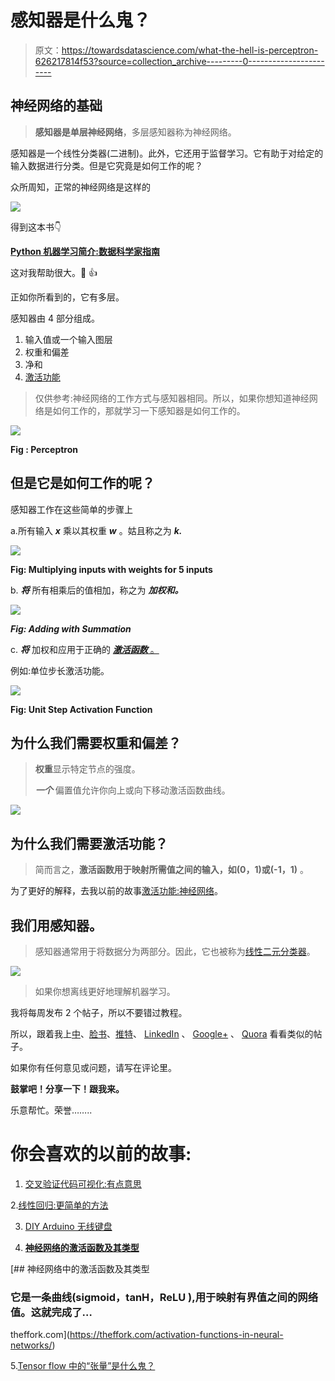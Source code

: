 # 感知器是什么鬼？

> 原文：<https://towardsdatascience.com/what-the-hell-is-perceptron-626217814f53?source=collection_archive---------0----------------------->

## 神经网络的基础

> **感知器是单层神经网络**，多层感知器称为神经网络。

感知器是一个线性分类器(二进制)。此外，它还用于监督学习。它有助于对给定的输入数据进行分类。但是它究竟是如何工作的呢？

众所周知，正常的神经网络是这样的

![](img/62089121ca0997c329a9fb5a3dcb258e.png)

得到这本书👇

[**Python 机器学习简介:数据科学家指南**](https://amzn.to/2AXjHRZ)

这对我帮助很大。🙌 👍

正如你所看到的，它有多层。

感知器由 4 部分组成。

1.  输入值或一个输入图层
2.  权重和偏差
3.  净和
4.  [激活功能](https://medium.com/towards-data-science/activation-functions-neural-networks-1cbd9f8d91d6)

> 仅供参考:神经网络的工作方式与感知器相同。所以，如果你想知道神经网络是如何工作的，那就学习一下感知器是如何工作的。

![](img/3e3efb352adbf3ff7a31f72ef7325a01.png)

**Fig : Perceptron**

## 但是它是如何工作的呢？

感知器工作在这些简单的步骤上

a.所有输入 ***x*** 乘以其权重 ***w*** 。姑且称之为 ***k.***

![](img/02ac83efba0c1f00ea651a0b29b49de9.png)

**Fig: Multiplying inputs with weights for 5 inputs**

b. ***将*** 所有相乘后的值相加，称之为 ***加权和。***

![](img/1c9711cf0217a23864f0a381da18eb71.png)

***Fig: Adding with Summation***

c. ***将*** 加权和应用于正确的 [***激活函数*** 。](https://medium.com/towards-data-science/activation-functions-neural-networks-1cbd9f8d91d6)

例如:单位步长激活功能。

![](img/56eb7c60d849084c98c3127d26b40eac.png)

**Fig: Unit Step Activation Function**

## 为什么我们需要权重和偏差？

> **权重**显示特定节点的强度。
> 
> ***一个*** 偏置值允许你向上或向下移动激活函数曲线。

![](img/a39d7ab70e1d6afa3aa83b0f6e61a25b.png)

## 为什么我们需要激活功能？

> 简而言之，**激活函数用于映射所需值之间的输入，如(0，1)或(-1，1)** 。

为了更好的解释，去我以前的故事[激活功能:神经网络](https://medium.com/towards-data-science/activation-functions-neural-networks-1cbd9f8d91d6)。

## 我们用感知器。

> 感知器通常用于将数据分为两部分。因此，它也被称为[线性二元分类器](https://medium.com/towards-data-science/linear-regression-the-easier-way-6f941aa471ea)。

![](img/87785a56906437eeba5905594409c25d.png)

> 如果你想离线更好地理解机器学习。

我将每周发布 2 个帖子，所以不要错过教程。

所以，跟着我上[中](https://medium.com/@sagarsharma4244)、[脸书](https://www.facebook.com/profile.php?id=100003188718299)、[推特](https://twitter.com/SagarSharma4244)、 [LinkedIn](https://www.linkedin.com/in/sagar-sharma-232a06148/) 、 [Google+](https://plus.google.com/u/0/+SAGARSHARMA4244) 、 [Quora](https://www.quora.com/profile/Sagar-Sharma-71) 看看类似的帖子。

如果你有任何意见或问题，请写在评论里。

**鼓掌吧！分享一下！跟我来。**

乐意帮忙。荣誉……..

# 你会喜欢的以前的故事:

1.  [交叉验证代码可视化:有点意思](https://medium.com/towards-data-science/cross-validation-code-visualization-kind-of-fun-b9741baea1f8)

2.[线性回归:更简单的方法](https://medium.com/towards-data-science/linear-regression-the-easier-way-6f941aa471ea)

3. [DIY Arduino 无线键盘](https://medium.com/towards-data-science/linear-regression-the-easier-way-6f941aa471ea)

4. [**神经网络的激活函数及其类型**](https://theffork.com/activation-functions-in-neural-networks/)

[](https://theffork.com/activation-functions-in-neural-networks/) [## 神经网络中的激活函数及其类型

### 它是一条曲线(sigmoid，tanH，ReLU ),用于映射有界值之间的网络值。这就完成了…

theffork.com](https://theffork.com/activation-functions-in-neural-networks/) 

5.[Tensor flow 中的“张量”是什么鬼？](https://hackernoon.com/what-the-hell-is-tensor-in-tensorflow-e40dbf0253ee)